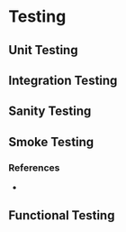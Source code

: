 # Testing

## Unit Testing

## Integration Testing

## Sanity Testing

## Smoke Testing

### References

+ [](https://www.guru99.com/smoke-testing.html)

## Functional Testing
